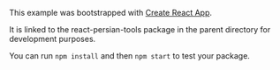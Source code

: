 This example was bootstrapped with [Create React App](https://github.com/facebook/create-react-app).

It is linked to the react-persian-tools package in the parent directory for development purposes.

You can run `npm install` and then `npm start` to test your package.
